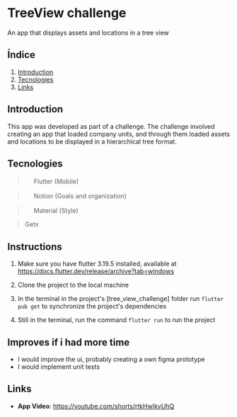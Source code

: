 # TreeView challenge

An app that displays assets and locations in a tree view

## Índice

1. [Introduction](#introduction)
2. [Tecnologies](#tecnologies)
3. [Links](#links)

## Introduction
This app was developed as part of a challenge. The challenge involved creating an app that loaded company units, and through them loaded assets and locations to be displayed in a hierarchical tree format.

## Tecnologies
> <img src="https://cdn.jsdelivr.net/gh/devicons/devicon/icons/flutter/flutter-original.svg" width="16" height="16"/> Flutter (Mobile)

> <img src="https://cdn.iconscout.com/icon/free/png-256/free-notion-2296040-1911999.png?f=webp" width="16" height="16"/> Notion (Goals and organization)

> <img src="https://upload.wikimedia.org/wikipedia/commons/thumb/c/c7/Google_Material_Design_Logo.svg/1024px-Google_Material_Design_Logo.svg.png" width="16" height="16"/> Material (Style)

> Getx

## Instructions
1. Make sure you have flutter 3.19.5 installed, available at https://docs.flutter.dev/release/archive?tab=windows

3. Clone the project to the local machine

4. In the terminal in the project's [tree_view_challenge] folder run `flutter pub get` to synchronize the project's dependencies

5. Still in the terminal, run the command `flutter run` to run the project

## Improves if i had more time
- I would improve the ui, probably creating a own figma prototype
- I would implement unit tests

## Links
- __App Video__: https://youtube.com/shorts/rtkHwIkvUhQ
